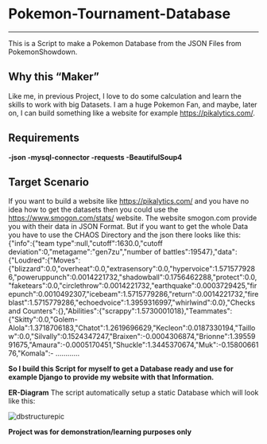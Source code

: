 # Pokemon-Tournament-Database
------------

This is a Script to make a Pokemon Database from the JSON Files from PokemonShowdown.

## Why this “Maker”
Like me, in previous Project, I love to do some calculation and learn the skills to work with big Datasets. I am a huge Pokemon Fan, and maybe, later on, I can build something like a website for example https://pikalytics.com/. 

## Requirements
**-json
-mysql-connector
-requests
-BeautifulSoup4**


## Target Scenario
If you want to build a website like https://pikalytics.com/ and you have no idea how to get the datasets then you could use the  https://www.smogon.com/stats/ website. The website smogon.com provide you with their data in JSON Format.  But if you want to get the whole Data you have to use the CHAOS Directory and the json there looks like this:
{"info":{"team type":null,"cutoff":1630.0,"cutoff deviation":0,"metagame":"gen7zu","number of battles":19547},"data":{"Loudred":{"Moves":{"blizzard":0.0,"overheat":0.0,"extrasensory":0.0,"hypervoice":1.5715779286,"poweruppunch":0.0014221732,"shadowball":0.1756462288,"protect":0.0,"faketears":0.0,"circlethrow":0.0014221732,"earthquake":0.0003729425,"firepunch":0.0010492307,"icebeam":1.5715779286,"return":0.0014221732,"fireblast":1.5715779286,"echoedvoice":1.3959316997,"whirlwind":0.0},"Checks and Counters":{},"Abilities":{"scrappy":1.5730001018},"Teammates":{"Skitty":0.0,"Golem-Alola":1.3718706183,"Chatot":1.2619696629,"Kecleon":0.0187330194,"Taillow":0.0,"Silvally":0.1524347247,"Braixen":-0.0004306874,"Brionne":1.3955991675,"Amaura":-0.0005170451,"Shuckle":1.3445370674,"Muk":-0.1580066176,"Komala":- …………


**So I build this Script for myself to get a Database ready and use for example Django to provide my website with that Information.**



**ER-Diagram**
The script automatically setup a static Database which will look like this:




![dbstructurepic](https://user-images.githubusercontent.com/48180595/56863865-25c5d100-69bc-11e9-8d9c-4a3c8a28b412.png)



**Project was for demonstration/learning purposes only**
